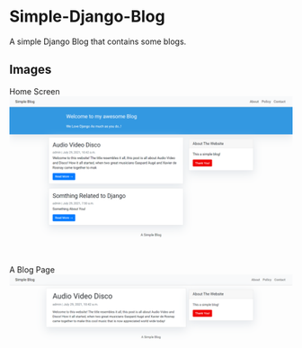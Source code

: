# Simple-Django-Blog
 A simple Django Blog that contains some blogs. 

## Images

Home Screen 
![1](Images/1.png)

A Blog Page
![1](Images/2.png)



